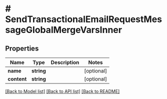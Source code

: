 # # SendTransactionalEmailRequestMessageGlobalMergeVarsInner

## Properties

Name | Type | Description | Notes
------------ | ------------- | ------------- | -------------
**name** | **string** |  | [optional]
**content** | **string** |  | [optional]

[[Back to Model list]](../../README.md#models) [[Back to API list]](../../README.md#endpoints) [[Back to README]](../../README.md)

